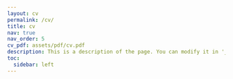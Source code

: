 ```yaml
---
layout: cv
permalink: /cv/
title: cv
nav: true
nav_order: 5
cv_pdf: assets/pdf/cv.pdf
description: This is a description of the page. You can modify it in '_pages/cv.md'. You can also change or remove the top pdf download button.
toc:
  sidebar: left
---
```

